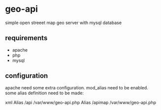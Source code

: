 # geo-api
simple open streeet map geo server with mysql database

## requirements

+ apache
+ php
+ mysql

## configuration

apache need some extra configuration. mod_alias need to be enabled. some alias definition need to be made:

xml
	<IfModule mod_alias.c>
		Alias /api /var/www/geo-api.php
		Alias /apimap /var/www/geo-api.php
	</IfModule>
